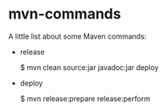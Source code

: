 # mvn-commands

A little list about some Maven commands:

* release

    $ mvn clean source:jar javadoc:jar deploy

* deploy

    $ mvn release:prepare release:perform
